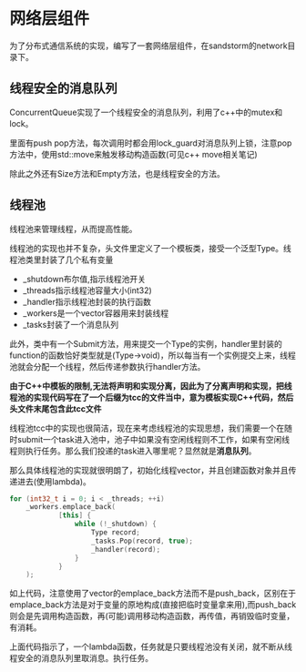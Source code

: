 # 网络层组件
为了分布式通信系统的实现，编写了一套网络层组件，在sandstorm的network目录下。


## 线程安全的消息队列
ConcurrentQueue实现了一个线程安全的消息队列，利用了c++中的mutex和lock。

里面有push pop方法，每次调用时都会用lock_guard对消息队列上锁，注意pop方法中，使用std::move来触发移动构造函数(可见c++ move相关笔记)

除此之外还有Size方法和Empty方法，也是线程安全的方法。

## 线程池
线程池来管理线程，从而提高性能。

线程池的实现也并不复杂，头文件里定义了一个模板类，接受一个泛型Type。线程池类里封装了几个私有变量

 - _shutdown布尔值,指示线程池开关
 - _threads指示线程池容量大小(int32)
 - _handler指示线程池封装的执行函数
 - _workers是一个vector容器用来封装线程
 - _tasks封装了一个消息队列

此外，类中有一个Submit方法，用来提交一个Type的实例，handler里封装的function的函数恰好类型就是(Type->void)，所以每当有一个实例提交上来，线程池就会分配一个线程，然后传递参数执行handler方法。

**由于C++中模板的限制,无法将声明和实现分离，因此为了分离声明和实现，把线程池的实现代码写在了一个后缀为tcc的文件当中，意为模板实现C++代码，然后头文件末尾包含此tcc文件**

线程池tcc中的实现也很简洁，现在来考虑线程池的实现思想，我们需要一个在随时submit一个task进入池中，池子中如果没有空闲线程则不工作，如果有空闲线程则执行任务。那么我们投递的task进入哪里呢？显然就是**消息队列**。

那么具体线程池的实现就很明朗了，初始化线程vector，并且创建函数对象并且传递进去(使用lambda)。

``` c++
for (int32_t i = 0; i < _threads; ++i)
    _workers.emplace_back(
            [this] {
                while (!_shutdown) {
                    Type record;
                    _tasks.Pop(record, true);
                    _handler(record);
                }
            }
    );
```

如上代码，注意使用了vector的emplace_back方法而不是push_back，区别在于emplace_back方法是对于变量的原地构成(直接把临时变量拿来用),而push_back则会是先调用构造函数，再(可能)调用移动构造函数，再传值，再销毁临时变量，有消耗。

上面代码指示了，一个lambda函数，任务就是只要线程池没有关闭，就不断从线程安全的消息队列里取消息。执行任务。
